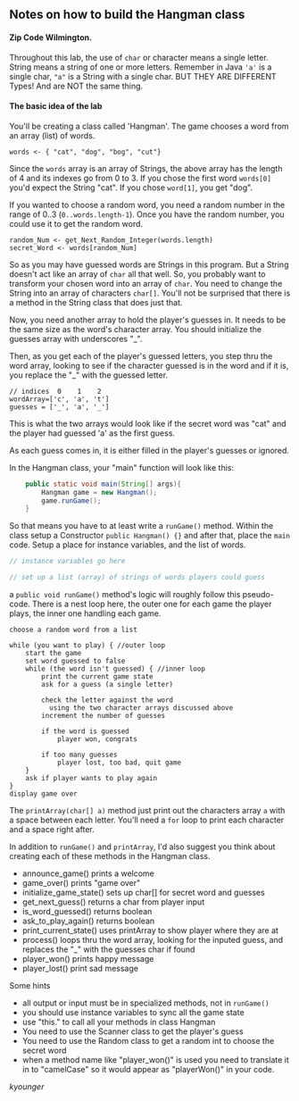 ## Notes on how to build the Hangman class

#### Zip Code Wilmington.

Throughout this lab, the use of `char` or character means a single letter. String means a string of one or more letters.
Remember in Java `'a'` is a single char, `"a"` is a String with a single char. 
BUT THEY ARE DIFFERENT Types!
And are NOT the same thing.

#### The basic idea of the lab

You'll be creating a class called 'Hangman'.
The game chooses a word from an array (list) of words.

```
words <- { "cat", "dog", "bog", "cut"}
```

Since the `words` array is an array of Strings, the above array has the length of 4 and its indexes go from 0 to 3.
If you chose the first word `words[0]` you'd expect the String "cat".
If you chose `word[1]`, you get "dog".

If you wanted to choose a random word, you need a random number in the range of 0..3 (`0..words.length-1`).
Once you have the random number, you could use it to get the random word.

```
random_Num <- get_Next_Random_Integer(words.length)
secret_Word <- words[random_Num]
```

So as you may have guessed words are Strings in this program. 
But a String doesn't act like an array of `char` all that well.
So, you probably want to transform your chosen word into an array of `char`.
You need to change the String into an array of characters `char[]`.
You'll not be surprised that there is a method in the String class that does just that.

Now, you need another array to hold the player's guesses in.
It needs to be the same size as the word's character array.
You should initialize the guesses array with underscores "_".

Then, as you get each of the player's guessed letters, you step thru the word array, looking to see if the character guessed is in the word and if it is, you replace the "_" with the guessed letter.

```
// indices  0    1    2
wordArray=['c', 'a', 't']
guesses = ['_', 'a', '_']
```

This is what the two arrays would look like if the secret word was "cat" and the player had guessed 'a' as the first guess.

As each guess comes in, it is either filled in the player's guesses or ignored.

In the Hangman class, your "main" function will look like this:

```java
    public static void main(String[] args){
        Hangman game = new Hangman();
        game.runGame();
    }
```

So that means you have to at least write a `runGame()` method.
Within the class setup a Constructor `public Hangman() {}` and after that, place the `main` code.
Setup a place for instance variables, and the list of words.

```java
// instance variables go here

// set up a list (array) of strings of words players could guess
```

a `public void runGame()` method's logic will roughly follow this pseudo-code. There is a nest loop here, the outer one for each game the player plays, the inner one handling each game.

```
choose a random word from a list

while (you want to play) { //outer loop
    start the game
    set word guessed to false
    while (the word isn't guessed) { //inner loop
        print the current game state
        ask for a guess (a single letter)

        check the letter against the word
          using the two character arrays discussed above
        increment the number of guesses

        if the word is guessed
            player won, congrats
        
        if too many guesses
            player lost, too bad, quit game
    }
    ask if player wants to play again
}
display game over
```

The `printArray(char[] a)` method just print out the characters array `a` with a space between each letter.
You'll need a `for` loop to print each character and a space right after.

In addition to `runGame()` and `printArray`, I'd also suggest you think about creating each of these methods in the Hangman class.

- announce_game() prints a welcome
- game_over() prints "game over"
- initialize_game_state() sets up char[] for secret word and guesses
- get_next_guess() returns a char from player input
- is_word_guessed() returns boolean
- ask_to_play_again() returns boolean
- print_current_state() uses printArray to show player where they are at
- process() loops thru the word array, looking for the inputed guess, and replaces the "_" with the guesses char if found
- player_won() prints happy message
- player_lost() print sad message 

Some hints

- all output or input must be in specialized methods, not in `runGame()`
- you should use instance variables to sync all the game state
- use "this." to call all your methods in class Hangman
- You need to use the Scanner class to get the player's guess
- You need to use the Random class to get a random int to choose the secret word
- when a method name like "player_won()" is used you need to translate it in to "camelCase" so it would appear as "playerWon()" in your code.

_kyounger_
